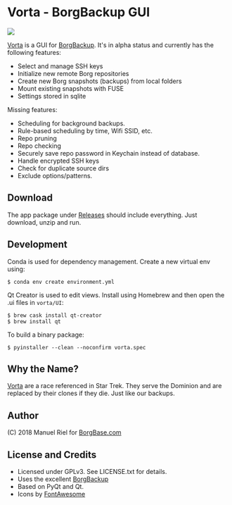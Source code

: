 # Vorta - BorgBackup GUI

![](https://files.qmax.us/vorta-screencast.gif)

[Vorta](http://memory-alpha.wikia.com/wiki/Vorta) is a GUI for [BorgBackup](https://borgbackup.readthedocs.io). It's in alpha status and currently has the following features:

- Select and manage SSH keys
- Initialize new remote Borg repositories
- Create new Borg snapshots (backups) from local folders
- Mount existing snapshots with FUSE
- Settings stored in sqlite

Missing features:

- Scheduling for background backups.
- Rule-based scheduling by time, Wifi SSID, etc.
- Repo pruning
- Repo checking
- Securely save repo password in Keychain instead of database.
- Handle encrypted SSH keys
- Check for duplicate source dirs
- Exclude options/patterns.

## Download
The app package under [Releases](https://github.com/borgbase/vorta/releases) should include everything. Just download, unzip and run.

## Development
Conda is used for dependency management. Create a new virtual env using:
```
$ conda env create environment.yml
```

Qt Creator is used to edit views. Install using Homebrew and then open the .ui files in `vorta/UI`:
```
$ brew cask install qt-creator
$ brew install qt
```

To build a binary package:
```
$ pyinstaller --clean --noconfirm vorta.spec 
```

## Why the Name?
[Vorta](http://memory-alpha.wikia.com/wiki/Vorta) are a race referenced in Star Trek. They serve the Dominion and are replaced by their clones if they die. Just like our backups.

## Author
(C) 2018 Manuel Riel for [BorgBase.com](https://www.borgbase.com)

## License and Credits
- Licensed under GPLv3. See LICENSE.txt for details.
- Uses the excellent [BorgBackup](https://www.borgbackup.org)
- Based on PyQt and Qt.
- Icons by [FontAwesome](https://fontawesome.com)
